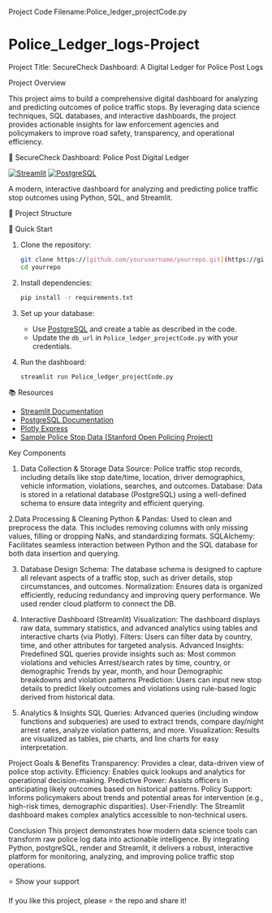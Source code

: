 Project Code Filename:Police_ledger_projectCode.py
# Police_Ledger_logs-Project
Project Title:
SecureCheck Dashboard: A Digital Ledger for Police Post Logs

Project Overview

This project aims to build a comprehensive digital dashboard for analyzing and predicting outcomes of police traffic stops. By leveraging data science techniques, SQL databases, and interactive dashboards, the project provides actionable insights for law enforcement agencies and policymakers to improve road safety, transparency, and operational efficiency.

🚓 SecureCheck Dashboard: Police Post Digital Ledger

[![Streamlit](https://img.shields.io/badge/Built%20with-Streamlit-ff4b4b?logo=streamlit&logoColor=white)](https://streamlit.io/)
[![PostgreSQL](https://img.shields.io/badge/Database-PostgreSQL-336791?logo=postgresql&logoColor=white)](https://www.postgresql.org/)

A modern, interactive dashboard for analyzing and predicting police traffic stop outcomes using Python, SQL, and Streamlit.

📂 Project Structure

🚀 Quick Start

1. Clone the repository:
    ```bash
    git clone https://[github.com/yourusername/yourrepo.git](https://github.com/Vaishnaviwork/Police_Ledger_logs-Project)
    cd yourrepo
    ```

2. Install dependencies:
    ```bash
    pip install -r requirements.txt
    ```

3. Set up your database:
    - Use [PostgreSQL](https://www.postgresql.org/) and create a table as described in the code.
    - Update the `db_url` in `Police_ledger_projectCode.py` with your credentials.

4. Run the dashboard:
    ```bash
    streamlit run Police_ledger_projectCode.py
    ```

📚 Resources

- [Streamlit Documentation](https://docs.streamlit.io/)
- [PostgreSQL Documentation](https://www.postgresql.org/docs/)
- [Plotly Express](https://plotly.com/python/plotly-express/)
- [Sample Police Stop Data (Stanford Open Policing Project)](https://openpolicing.stanford.edu/data/)


Key Components

1. Data Collection & Storage
Data Source: Police traffic stop records, including details like stop date/time, location, driver demographics, vehicle information, violations, searches, and outcomes.
Database: Data is stored in a relational database (PostgreSQL) using a well-defined schema to ensure data integrity and efficient querying.

2.Data Processing & Cleaning
Python & Pandas: Used to clean and preprocess the data. This includes removing columns with only missing values, filling or dropping NaNs, and standardizing formats.
SQLAlchemy: Facilitates seamless interaction between Python and the SQL database for both data insertion and querying.

3. Database Design
Schema: The database schema is designed to capture all relevant aspects of a traffic stop, such as driver details, stop circumstances, and outcomes.
Normalization: Ensures data is organized efficiently, reducing redundancy and improving query performance.
We used render cloud platform to connect the DB.

5. Interactive Dashboard (Streamlit)
Visualization: The dashboard displays raw data, summary statistics, and advanced analytics using tables and interactive charts (via Plotly).
Filters: Users can filter data by country, time, and other attributes for targeted analysis.
Advanced Insights: Predefined SQL queries provide insights such as:
Most common violations and vehicles
Arrest/search rates by time, country, or demographic
Trends by year, month, and hour
Demographic breakdowns and violation patterns
Prediction: Users can input new stop details to predict likely outcomes and violations using rule-based logic derived from historical data.

8. Analytics & Insights
SQL Queries: Advanced queries (including window functions and subqueries) are used to extract trends, compare day/night arrest rates, analyze violation patterns, and more.
Visualization: Results are visualized as tables, pie charts, and line charts for easy interpretation.

Project Goals & Benefits
Transparency: Provides a clear, data-driven view of police stop activity.
Efficiency: Enables quick lookups and analytics for operational decision-making.
Predictive Power: Assists officers in anticipating likely outcomes based on historical patterns.
Policy Support: Informs policymakers about trends and potential areas for intervention (e.g., high-risk times, demographic disparities).
User-Friendly: The Streamlit dashboard makes complex analytics accessible to non-technical users.

Conclusion
This project demonstrates how modern data science tools can transform raw police log data into actionable intelligence. By integrating Python, postgreSQL, render and Streamlit, it delivers a robust, interactive platform for monitoring, analyzing, and improving police traffic stop operations.

⭐️ Show your support

If you like this project, please ⭐️ the repo and share it!
 

